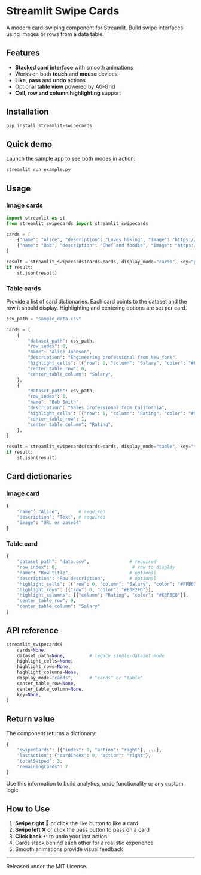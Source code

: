 # Streamlit Swipe Cards

A modern card-swiping component for Streamlit. Build swipe interfaces using images or rows from a data table.

## Features
- **Stacked card interface** with smooth animations
- Works on both **touch** and **mouse** devices
- **Like**, **pass** and **undo** actions
- Optional **table view** powered by AG‑Grid
- **Cell, row and column highlighting** support

## Installation
```bash
pip install streamlit-swipecards
```

## Quick demo
Launch the sample app to see both modes in action:
```bash
streamlit run example.py
```

## Usage
### Image cards
```python
import streamlit as st
from streamlit_swipecards import streamlit_swipecards

cards = [
    {"name": "Alice", "description": "Loves hiking", "image": "https://.../alice.jpg"\},
    {"name": "Bob", "description": "Chef and foodie", "image": "https://.../bob.jpg"\},
]

result = streamlit_swipecards(cards=cards, display_mode="cards", key="people")
if result:
    st.json(result)
```

### Table cards
Provide a list of card dictionaries. Each card points to the dataset and the row it should display. Highlighting and centering options are set per card.
```python
csv_path = "sample_data.csv"

cards = [
    {
        "dataset_path": csv_path,
        "row_index": 0,
        "name": "Alice Johnson",
        "description": "Engineering professional from New York",
        "highlight_cells": [{"row": 0, "column": "Salary", "color": "#FFB6C1"}],
        "center_table_row": 0,
        "center_table_column": "Salary",
    },
    {
        "dataset_path": csv_path,
        "row_index": 1,
        "name": "Bob Smith",
        "description": "Sales professional from California",
        "highlight_cells": [{"row": 1, "column": "Rating", "color": "#98FB98"}],
        "center_table_row": 1,
        "center_table_column": "Rating",
    },
]

result = streamlit_swipecards(cards=cards, display_mode="table", key="table")
if result:
    st.json(result)
```

## Card dictionaries
### Image card
```python
{
    "name": "Alice",       # required
    "description": "Text", # required
    "image": "URL or base64"
}
```

### Table card
```python
{
    "dataset_path": "data.csv",               # required
    "row_index": 0,                            # row to display
    "name": "Row title",                      # optional
    "description": "Row description",         # optional
    "highlight_cells": [{"row": 0, "column": "Salary", "color": "#FFB6C1"}],
    "highlight_rows": [{"row": 0, "color": "#E3F2FD"}],
    "highlight_columns": [{"column": "Rating", "color": "#E8F5E8"}],
    "center_table_row": 0,
    "center_table_column": "Salary"
}
```

## API reference
```python
streamlit_swipecards(
    cards=None,
    dataset_path=None,         # legacy single-dataset mode
    highlight_cells=None,
    highlight_rows=None,
    highlight_columns=None,
    display_mode="cards",      # "cards" or "table"
    center_table_row=None,
    center_table_column=None,
    key=None,
)
```

## Return value
The component returns a dictionary:
```python
{
    "swipedCards": [{"index": 0, "action": "right"}, ...],
    "lastAction": {"cardIndex": 0, "action": "right"},
    "totalSwiped": 3,
    "remainingCards": 7
}
```
Use this information to build analytics, undo functionality or any custom logic.
## How to Use

1. **Swipe right** 💚 or click the like button to like a card
2. **Swipe left** ❌ or click the pass button to pass on a card
3. **Click back** ↶ to undo your last action
4. Cards stack behind each other for a realistic experience
5. Smooth animations provide visual feedback


---
Released under the MIT License.
